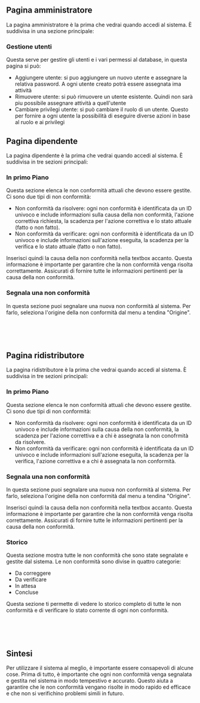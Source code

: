 <br/><br/><br/>

<h2>Pagina amministratore</h2>
<p>La pagina amministratore è la prima che vedrai quando accedi al sistema. È suddivisa in una sezione principale:</p>

<h3>Gestione utenti</h3>
<p>Questa serve per gestire gli utenti e i vari permessi al database, in questa pagina si può:</p>
<ul>
  <li>Aggiungere utente: si puo aggiungere un nuovo utente e assegnare la relativa password. A ogni utente creato potrà essere assegnata ima attività</li>
  <li>Rimuovere utente: si può rimuovere un utente esistente. Quindi non sarà piu possibile assegnare attività a quell'utente</li>
  <li>Cambiare privilegi utente: si può cambiare il ruolo di un utente. Questo per fornire a ogni utente la possibilità di eseguire diverse azioni in base al ruolo e ai privilegi</li>
</ul>

<h2>Pagina dipendente</h2>
<p>La pagina dipendente è la prima che vedrai quando accedi al sistema. È suddivisa in tre sezioni principali:</p>

<h3>In primo Piano</h3>
<p>Questa sezione elenca le non conformità attuali che devono essere gestite. Ci sono due tipi di non conformità:</p>
<ul>
  <li>Non conformità da risolvere: ogni non conformità è identificata da un ID univoco e include informazioni sulla causa della non conformità, l'azione correttiva richiesta, la scadenza per l'azione correttiva e lo stato attuale (fatto o non fatto).</li>
  <li>Non conformità da verificare: ogni non conformità è identificata da un ID univoco e include informazioni sull'azione eseguita, la scadenza per la verifica e lo stato attuale (fatto o non fatto).</li>
</ul>
<p>Inserisci quindi la causa della non conformità nella textbox accanto. Questa informazione è importante per garantire che la non conformità venga risolta correttamente. Assicurati di fornire tutte le informazioni pertinenti per la causa della non conformità.</p>

<h3>Segnala una non conformità</h3>
<p>In questa sezione puoi segnalare una nuova non conformità al sistema. Per farlo, seleziona l'origine della non conformità dal menu a tendina "Origine".

<br/><br/><br/>
<h2>Pagina ridistributore</h2>
<p>La pagina ridistributore è la prima che vedrai quando accedi al sistema. È suddivisa in tre sezioni principali:</p>

<h3>In primo Piano</h3>
<p>Questa sezione elenca le non conformità attuali che devono essere gestite. Ci sono due tipi di non conformità:</p>
<ul>
  <li>Non conformità da risolvere: ogni non conformità è identificata da un ID univoco e include informazioni sulla causa della non conformità, la scadenza per l'azione correttiva e a chi è assegnata la non conofrmità da risolvere.</li>
  <li>Non conformità da verificare: ogni non conformità è identificata da un ID univoco e include informazioni sull'azione eseguita, la scadenza per la verifica, l'azione correttiva e a chi è assegnata la non conformità.</li>
</ul>

<h3>Segnala una non conformità</h3>
<p>In questa sezione puoi segnalare una nuova non conformità al sistema. Per farlo, seleziona l'origine della non conformità dal menu a tendina "Origine".
<p>Inserisci quindi la causa della non conformità nella textbox accanto. Questa informazione è importante per garantire che la non conformità venga risolta correttamente. Assicurati di fornire tutte le informazioni pertinenti per la causa della non conformità.</p>


<h3>Storico</h3>
<p>Questa sezione mostra tutte le non conformità che sono state segnalate e gestite dal sistema. Le non conformità sono divise in quattro categorie:</p>
<ul>
  <li>Da correggere</li>
  <li>Da verificare</li>
  <li>In attesa</li>
  <li>Concluse</li>
</ul>
<p>Questa sezione ti permette di vedere lo storico completo di tutte le non conformità e di verificare lo stato corrente di ogni non conformità.</p>


<br/><br/><br/>

<h2>Sintesi</h2>
<p>Per utilizzare il sistema al meglio, è importante essere consapevoli di alcune cose. Prima di tutto, è importante che ogni non conformità venga segnalata e gestita nel sistema in modo tempestivo e accurato. Questo aiuta a garantire che le non conformità vengano risolte in modo rapido ed efficace e che non si verifichino problemi simili in futuro.</p>
